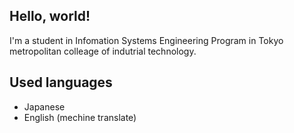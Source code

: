 ## Hello, world!

I'm a student in Infomation Systems Engineering Program in Tokyo metropolitan colleage of indutrial technology.

## Used languages
  - Japanese
  - English (mechine translate)
